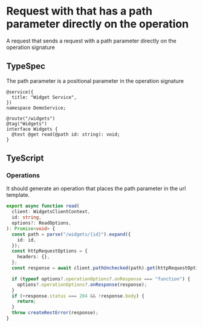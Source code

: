# Request with that has a path parameter directly on the operation

A request that sends a request with a path parameter directly on the operation signature

## TypeSpec

The path parameter is a positional parameter in the operation signature

```tsp
@service({
  title: "Widget Service",
})
namespace DemoService;

@route("/widgets")
@tag("Widgets")
interface Widgets {
  @test @get read(@path id: string): void;
}
```

## TyeScript

### Operations

It should generate an operation that places the path parameter in the url template.

```ts src/api/widgetsClient/widgetsClientOperations.ts function read
export async function read(
  client: WidgetsClientContext,
  id: string,
  options?: ReadOptions,
): Promise<void> {
  const path = parse("/widgets/{id}").expand({
    id: id,
  });
  const httpRequestOptions = {
    headers: {},
  };
  const response = await client.pathUnchecked(path).get(httpRequestOptions);

  if (typeof options?.operationOptions?.onResponse === "function") {
    options?.operationOptions?.onResponse(response);
  }
  if (+response.status === 204 && !response.body) {
    return;
  }
  throw createRestError(response);
}
```
